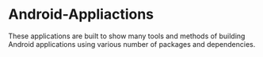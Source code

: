 # Android-Appliactions

These applications are built to show many tools and methods of building Android applications using various number of packages and dependencies.
